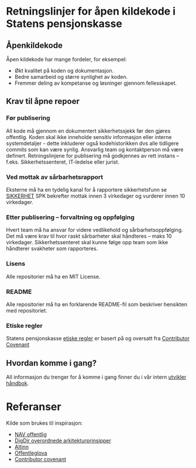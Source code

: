 # Retningslinjer for åpen kildekode i Statens pensjonskasse

## Åpenkildekode

Åpen kildekode har mange fordeler, for eksempel:

- Økt kvalitet på koden og dokumentasjon.
- Bedre samarbeid og større synlighet av koden.
- Fremmer deling av kompetanse og løsninger gjennom fellesskapet.

## Krav til åpne repoer

### Før publisering

All kode må gjennom en dokumentert sikkerhetssjekk før den gjøres offentlig.
Koden skal ikke inneholde sensitiv informasjon eller interne systemdetaljer - dette inkluderer også kodehistorikken dvs alle tidligere commits som kan være synlig.
Ansvarlig team og kontaktperson må være definert.
Retningslinjene for publisering må godkjennes av rett instans – f.eks. Sikkerhetssenteret, IT-ledelse eller jurist.

### Ved mottak av sårbarhetsrapport

Eksterne må ha en tydelig kanal for å rapportere sikkerhetsfunn se [SIKKERHET](SIKKERHET.md)
SPK bekrefter mottak innen 3 virkedager og vurderer innen 10 virkedager.

### Etter publisering – forvaltning og oppfølging

Hvert team må ha ansvar for videre vedlikehold og sårbarhetsoppfølging.
Det må være krav til hvor raskt sårbarheter skal håndteres – maks 10 virkedager.
Sikkerhetssenteret skal kunne følge opp team som ikke håndterer svakheter som rapporteres.

### Lisens

Alle repositorier må ha en MIT License.

### README

Alle repositorier må ha en forklarende README-fil som beskriver hensikten med repositoriet.

### Etiske regler

Statens pensjonskasse [etiske regler](CODE_OF_CONDUCT.md) er basert på og oversatt fra [Contributor Covenant](https://www.contributor-covenant.org/)

## Hvordan komme i gang?

All informasjon du trenger for å komme i gang finner du i vår intern [utvikler håndbok](https://handbok.utv.spk.no/plattform/github/).

# Referanser

Kilde som brukes til inspirasjon:

- [NAV offentlig](https://github.com/navikt/offentlig)
- [DigDir overordnede arkitekturprinsipper ](https://www.digdir.no/digital-samhandling/overordnede-arkitekturprinsipper/1065)
- [Altinn](https://github.com/Altinn/.github/blob/main/profile/README.md)
- [Offentleglova](https://lovdata.no/dokument/NL/lov/2006-05-19-16)
- [Contributor covenant](https://www.contributor-covenant.org/)
